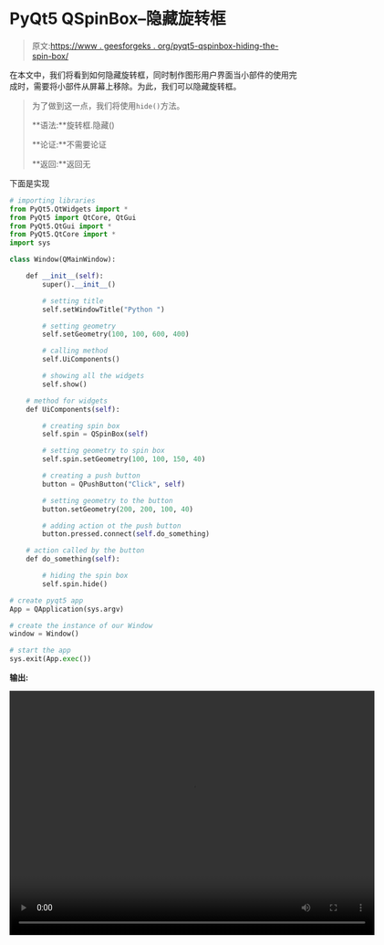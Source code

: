 # PyQt5 QSpinBox–隐藏旋转框

> 原文:[https://www . geesforgeks . org/pyqt5-qspinbox-hiding-the-spin-box/](https://www.geeksforgeeks.org/pyqt5-qspinbox-hiding-the-spin-box/)

在本文中，我们将看到如何隐藏旋转框，同时制作图形用户界面当小部件的使用完成时，需要将小部件从屏幕上移除。为此，我们可以隐藏旋转框。

> 为了做到这一点，我们将使用`hide()`方法。
> 
> **语法:**旋转框.隐藏()
> 
> **论证:**不需要论证
> 
> **返回:**返回无

下面是实现

```py
# importing libraries
from PyQt5.QtWidgets import * 
from PyQt5 import QtCore, QtGui
from PyQt5.QtGui import * 
from PyQt5.QtCore import * 
import sys

class Window(QMainWindow):

    def __init__(self):
        super().__init__()

        # setting title
        self.setWindowTitle("Python ")

        # setting geometry
        self.setGeometry(100, 100, 600, 400)

        # calling method
        self.UiComponents()

        # showing all the widgets
        self.show()

    # method for widgets
    def UiComponents(self):

        # creating spin box
        self.spin = QSpinBox(self)

        # setting geometry to spin box
        self.spin.setGeometry(100, 100, 150, 40)

        # creating a push button
        button = QPushButton("Click", self)

        # setting geometry to the button
        button.setGeometry(200, 200, 100, 40)

        # adding action ot the push button
        button.pressed.connect(self.do_something)

    # action called by the button
    def do_something(self):

        # hiding the spin box
        self.spin.hide()

# create pyqt5 app
App = QApplication(sys.argv)

# create the instance of our Window
window = Window()

# start the app
sys.exit(App.exec())
```

**输出:**

<video class="wp-video-shortcode" id="video-407950-1" width="640" height="428" preload="metadata" controls=""><source type="video/mp4" src="https://media.geeksforgeeks.org/wp-content/uploads/20200505021048/Python-05-05-2020-02_10_15.mp4?_=1">[https://media.geeksforgeeks.org/wp-content/uploads/20200505021048/Python-05-05-2020-02_10_15.mp4](https://media.geeksforgeeks.org/wp-content/uploads/20200505021048/Python-05-05-2020-02_10_15.mp4)</video>